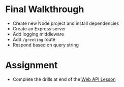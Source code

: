 # Final Walkthrough

* Create new Node project and install dependencies
* Create an Express server
* Add logging middleware
* Add `/greeting` route
* Respond based on query string

# Assignment

* Complete the drills at end of the [Web API Lesson](https://courses.thinkful.com/ei-node-postgres-v1/checkpoint/3)
